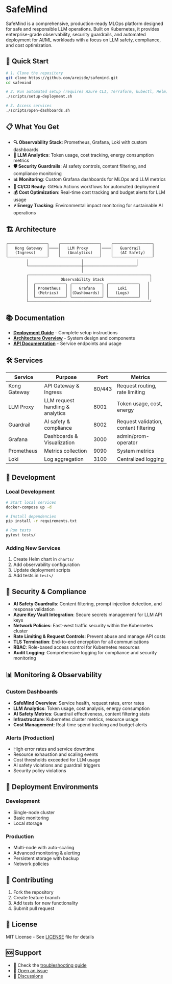 # SafeMind

SafeMind is a comprehensive, production-ready MLOps platform designed for safe and responsible LLM operations. Built on Kubernetes, it provides enterprise-grade observability, security guardrails, and automated deployment for AI/ML workloads with a focus on LLM safety, compliance, and cost optimization.

## 🚀 Quick Start

```bash
# 1. Clone the repository
git clone https://github.com/areisde/safemind.git
cd safemind

# 2. Run automated setup (requires Azure CLI, Terraform, kubectl, Helm)
./scripts/setup-deployment.sh

# 3. Access services
./scripts/open-dashboards.sh
```

## 📋 What You Get

- **🔍 Observability Stack**: Prometheus, Grafana, Loki with custom dashboards
- **🤖 LLM Analytics**: Token usage, cost tracking, energy consumption metrics
- **🛡️ Security Guardrails**: AI safety controls, content filtering, and compliance monitoring
- **📊 Monitoring**: Custom Grafana dashboards for MLOps and LLM metrics
- **🔄 CI/CD Ready**: GitHub Actions workflows for automated deployment
- **💰 Cost Optimization**: Real-time cost tracking and budget alerts for LLM usage
- **⚡ Energy Tracking**: Environmental impact monitoring for sustainable AI operations

## 🏗️ Architecture

```
┌─────────────────┐    ┌─────────────────┐    ┌─────────────────┐
│   Kong Gateway  │────│   LLM Proxy     │────│   Guardrail     │
│   (Ingress)     │    │   (Analytics)   │    │   (AI Safety)   │
└─────────────────┘    └─────────────────┘    └─────────────────┘
         │                       │                       │
         └───────────────────────┼───────────────────────┘
                                 │
         ┌─────────────────────────────────────────────────────┐
         │              Observability Stack                    │
         │  ┌─────────────┐ ┌─────────────┐ ┌─────────────┐   │
         │  │ Prometheus  │ │   Grafana   │ │    Loki     │   │
         │  │ (Metrics)   │ │(Dashboards) │ │   (Logs)    │   │
         │  └─────────────┘ └─────────────┘ └─────────────┘   │
         └─────────────────────────────────────────────────────┘
```

## 📚 Documentation

- **[Deployment Guide](docs/DEPLOYMENT.md)** - Complete setup instructions
- **[Architecture Overview](docs/ARCHITECTURE.md)** - System design and components
- **[API Documentation](docs/API.md)** - Service endpoints and usage

## 🛠️ Services

| Service | Purpose | Port | Metrics |
|---------|---------|------|---------|
| Kong Gateway | API Gateway & Ingress | 80/443 | Request routing, rate limiting |
| LLM Proxy | LLM request handling & analytics | 8001 | Token usage, cost, energy |
| Guardrail | AI safety & compliance | 8002 | Request validation, content filtering |
| Grafana | Dashboards & Visualization | 3000 | admin/prom-operator |
| Prometheus | Metrics collection | 9090 | System metrics |
| Loki | Log aggregation | 3100 | Centralized logging |

## 🔧 Development

### Local Development
```bash
# Start local services
docker-compose up -d

# Install dependencies
pip install -r requirements.txt

# Run tests
pytest tests/
```

### Adding New Services
1. Create Helm chart in `charts/`
2. Add observability configuration
3. Update deployment scripts
4. Add tests in `tests/`

## 🔐 Security & Compliance

- **AI Safety Guardrails**: Content filtering, prompt injection detection, and response validation
- **Azure Key Vault Integration**: Secure secrets management for LLM API keys
- **Network Policies**: East-west traffic security within the Kubernetes cluster
- **Rate Limiting & Request Controls**: Prevent abuse and manage API costs
- **TLS Termination**: End-to-end encryption for all communications
- **RBAC**: Role-based access control for Kubernetes resources
- **Audit Logging**: Comprehensive logging for compliance and security monitoring

## 📊 Monitoring & Observability

### Custom Dashboards
- **SafeMind Overview**: Service health, request rates, error rates
- **LLM Analytics**: Token usage, cost analysis, energy consumption
- **AI Safety Metrics**: Guardrail effectiveness, content filtering stats
- **Infrastructure**: Kubernetes cluster metrics, resource usage
- **Cost Management**: Real-time spend tracking and budget alerts

### Alerts (Production)
- High error rates and service downtime
- Resource exhaustion and scaling events
- Cost thresholds exceeded for LLM usage
- AI safety violations and guardrail triggers
- Security policy violations

## 🚀 Deployment Environments

### Development
- Single-node cluster
- Basic monitoring
- Local storage

### Production
- Multi-node with auto-scaling
- Advanced monitoring & alerting
- Persistent storage with backup
- Network policies

## 🤝 Contributing

1. Fork the repository
2. Create feature branch
3. Add tests for new functionality
4. Submit pull request

## 📝 License

MIT License - See [LICENSE](LICENSE) file for details

## 🆘 Support

- 📖 Check the [troubleshooting guide](docs/DEPLOYMENT.md#troubleshooting)
- 🐛 [Open an issue](https://github.com/areisde/safemind/issues)
- 💬 [Discussions](https://github.com/areisde/safemind/discussions)

